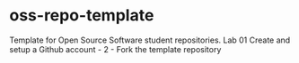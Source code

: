 # oss-repo-template
Template for Open Source Software student repositories.
Lab 01 Create and setup a Github account - 2 - Fork the template repository
